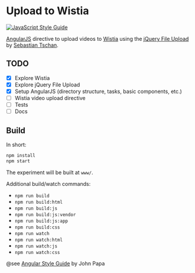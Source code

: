 # Upload to Wistia

[![JavaScript Style Guide](https://img.shields.io/badge/code%20style-standard-brightgreen.svg)](http://standardjs.com/)

[AngularJS][ajs] directive to upload videos to [Wistia][wistia] using
the [jQuery File Upload][jfu] by [Sebastian Tschan](https://github.com/blueimp).

## TODO

- [x] Explore Wistia
- [x] Explore jQuery File Upload
- [x] Setup AngularJS (directory structure, tasks, basic components, etc.)
- [ ] Wistia video upload directive
- [ ] Tests
- [ ] Docs

## Build

In short:

```sh
npm install
npm start
```

The experiment will be built at `www/`.

Additional build/watch commands:

- `npm run build`
- `npm run build:html`
- `npm run build:js`
- `npm run build:js:vendor`
- `npm run build:js:app`
- `npm run build:css`
- `npm run watch`
- `npm run watch:html`
- `npm run watch:js`
- `npm run watch:css`

@see [Angular Style Guide][ajs-st] by John Papa

[ajs]: https://angularjs.org/
[wistia]: https://wistia.com/
[jfu]: https://github.com/blueimp/jQuery-File-Upload
[st]: https://github.com/blueimp
[ajs-st]: https://github.com/johnpapa/angular-styleguide/blob/master/a1/README.md
